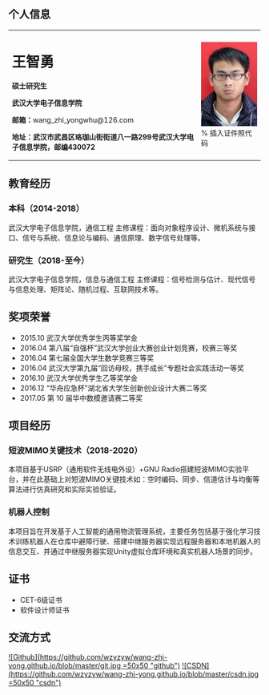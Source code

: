 ## 个人信息
<table border="0">
  <tr>
    <td width="75%">
      <h1>王智勇</h1>
      <p><b>硕士研究生</b></p>
      <p><b>武汉大学电子信息学院</b></p>
      <p><b>邮箱：</b>wang_zhi_yongwhu@126.com</p>
      <p><b>地址：武汉市武昌区珞珈山街街道八一路299号武汉大学电子信息学院，邮编430072</b></p>
    </td>
    <td width="25%">
      <img src="/wangzhiyong.jpg" width="100%">      % 插入证件照代码
    </td>
  </tr>
</table>

## 教育经历
### 本科（2014-2018）
武汉大学电子信息学院，通信工程
主修课程：面向对象程序设计、微机系统与接口、信号与系统、信息论与编码、通信原理、数字信号处理等。
### 研究生（2018-至今）
武汉大学电子信息学院，信息与通信工程
主修课程：信号检测与估计、现代信号与信息处理、矩阵论、随机过程、互联网技术等。

## 奖项荣誉
* 2015.10 武汉大学优秀学生丙等奖学金
* 2016.04 第八届“自强杯”武汉大学创业大赛创业计划竞赛，校赛三等奖
* 2016.04 第七届全国大学生数学竞赛三等奖
* 2016.04 武汉大学第九届“回访母校，携手成长”专题社会实践活动一等奖
* 2016.10 武汉大学优秀学生乙等奖学金
* 2016.12 “华舟应急杯”湖北省大学生创新创业设计大赛二等奖
* 2017.05 第 10 届华中数模邀请赛二等奖

## 项目经历
### 短波MIMO关键技术（2018-2020）
本项目基于USRP（通用软件无线电外设）+GNU Radio搭建短波MIMO实验平台，并在此基础上对短波MIMO关键技术如：空时编码、同步、信道估计与均衡等算法进行仿真研究和实际实验验证。
### 机器人控制
本项目旨在开发基于人工智能的通用物流管理系统，主要任务包括基于强化学习技术训练机器人在仓库中避障行驶、搭建中继服务器实现远程服务器和本地机器人的信息交互、并通过中继服务器实现Unity虚拟仓库环境和真实机器人场景的同步。

## 证书
* CET-6级证书
* 软件设计师证书

## 交流方式
[![Github](https://github.com/wzyzyw/wang-zhi-yong.github.io/blob/master/git.jpg =50x50 "github")](https://github.com/wzyzyw)
[![CSDN](https://github.com/wzyzyw/wang-zhi-yong.github.io/blob/master/csdn.jpg =50x50 "csdn")](https://me.csdn.net/ha_____ha)




